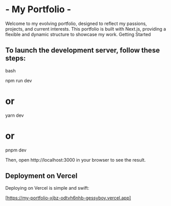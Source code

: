 # - My Portfolio -

Welcome to my evolving portfolio, designed to reflect my passions, projects, and current interests. This portfolio is built with Next.js, providing a flexible and dynamic structure to showcase my work.
Getting Started

## To launch the development server, follow these steps:

bash

npm run dev
# or
yarn dev
# or
pnpm dev

Then, open http://localhost:3000 in your browser to see the result.

## Deployment on Vercel

Deploying on Vercel is simple and swift:

[https://my-portfolio-xjbz-odtvh6nhb-gessyboy.vercel.app]


